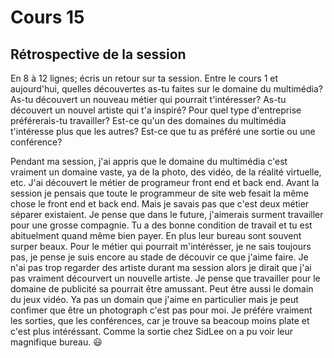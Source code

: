 # Cours 15
## Rétrospective de la session

En 8 à 12 lignes; écris un retour sur ta session. Entre le cours 1 et aujourd'hui, quelles découvertes as-tu faites sur le domaine du multimédia? As-tu découvert un nouveau métier qui pourrait t'intéresser? As-tu découvert un nouvel artiste qui t'a inspiré? Pour quel type d'entreprise préférerais-tu travailler? Est-ce qu'un des domaines du multimédia t'intéresse plus que les autres? Est-ce que tu as préféré une sortie ou une conférence? 

Pendant ma session, j'ai appris que le domaine du multimédia c'est vraiment un domaine vaste, ya de la photo, des vidéo, de la réalité virtuelle, etc. J'ai découvert le métier de programeur front end et back end. Avant la session je pensais que toute le programmeur de site web fesait la même chose le front end et back end. Mais je savais pas que c'est deux métier séparer existaient. Je pense que dans le future, j'aimerais surment travailler pour une grosse compagnie. Tu a des bonne condition de travail et tu est abituelment quand même bien payer. En plus leur bureau sont souvent surper beaux. Pour le métier qui pourrait m'intérésser, je ne sais toujours pas, je pense je suis encore au stade de découvir ce que j'aime faire. Je n'ai pas trop regarder des artiste durant ma session alors je dirait que j'ai pas vraiment décourvert un nouvelle artiste. Je pense que travailler pour le domaine de publicité sa pourrait être amussant. Peut être aussi le domain du jeux vidéo. Ya pas un domain que j'aime en particulier mais je peut confimer que être un photograph c'est pas pour moi. Je préfére vraiment les sorties, que les conférences, car je trouve sa beacoup moins plate et c'est plus intéréssant. Comme la sortie chez SidLee on a pu voir leur magnifique bureau. :smiley:
